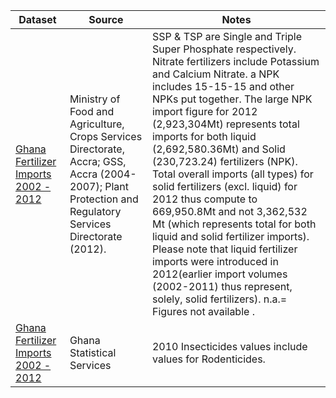 Dataset | Source | Notes
-------- | ------- | --------
[Ghana Fertilizer Imports 2002 - 2012](ghana_fertilizer_import_2002_2012_clean.csv) | Ministry of Food and Agriculture, Crops Services Directorate, Accra; GSS, Accra (2004-2007);  Plant Protection and Regulatory Services Directorate (2012). | SSP & TSP are Single and Triple Super Phosphate respectively. Nitrate fertilizers include Potassium and Calcium Nitrate. a NPK includes 15-15-15 and other NPKs put together. The large NPK import figure for 2012 (2,923,304Mt) represents total imports for both liquid (2,692,580.36Mt) and Solid (230,723.24) fertilizers (NPK). Total overall imports (all types) for solid fertilizers (excl. liquid) for 2012 thus compute to 669,950.8Mt and not 3,362,532 Mt (which represents total for both liquid and solid fertilizer imports). Please note that liquid fertilizer imports were introduced in 2012(earlier import volumes (2002-2011) thus represent, solely, solid fertilizers). n.a.= Figures not available .
[Ghana Fertilizer Imports 2002 - 2012](ghana_agrochemical_imports_2002_2010_clean.csv) | Ghana Statistical Services | 2010 Insecticides values include values for Rodenticides.
